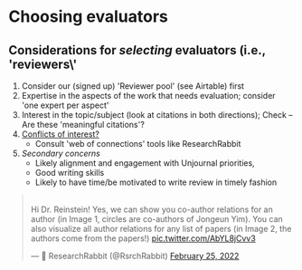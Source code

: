 # Choosing evaluators

## Considerations for _selecting_ evaluators (i.e., 'reviewers\\'

1. Consider our (signed up) 'Reviewer pool' (see Airtable) first
2. Expertise in the aspects of the work that needs evaluation; consider 'one expert per aspect'
3. Interest in the topic/subject (look at citations in both directions); Check – Are these 'meaningful citations'?
4. [Conflicts of interest?](avoiding-coi.md)&#x20;
   * Consult 'web of connections' tools like ResearchRabbit&#x20;
5. _Secondary concerns_&#x20;
   * Likely alignment and engagement with Unjournal priorities,&#x20;
   * Good writing skills
   * Likely to have time/be motivated to write review in timely fashion

> \
> Hi Dr. Reinstein! Yes, we can show you co-author relations for an author (in Image 1, circles are co-authors of Jongeun Yim). You can also visualize all author relations for any list of papers (in Image 2, the authors come from the papers!) [pic.twitter.com/AbYL8jCvv3](https://t.co/AbYL8jCvv3)
>
> — 🐰 ResearchRabbit (@RsrchRabbit) [February 25, 2022](https://twitter.com/RsrchRabbit/status/1497005389799297026?ref\_src=twsrc%5Etfw)

